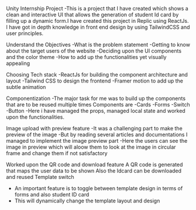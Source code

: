 Unity Internship Project
-This is a project that I have created which shows a clean and interactive UI that allows the generation of student Id card by filling up a dynamic form.I have created this project in Replic using ReactJs. I have got in depth knowledge in front end design by using TailwindCSS and user principles.

Understand the Objectives
-What is the problem statement -Getting to know about the target users of the website -Deciding upon the UI components and the color theme -How to add up the functionalities yet visually appealing

Choosing Tech stack
-ReactJs for building the component architecture and layout -Tailwind CSS to design the frontend -Framer motion to add up the subtle animation

Componentization
-The major task for me was to build up the components that are to be reused multiple times Components are -Cards -Forms -Switch -Button -Here i have managed the props, managed local state and worked upon the functionalities.

Image upload with preview feature
-It was a challenging part to make the preview of the image -But by reading several articles and documentations I managed to implement the image preview part -Here the users can see the image in preview which will aloow them to look at the image in circular frame and change them if not satisfactory 

Worked upon the QR code and download feature
A QR code is generated that maps the user data to be shown
Also the Idcard can be downloaded and reused
Template switch
- An important feature is to toggle between template design in terms of forms and also student ID card
- This will dynamically change the template layout and design
